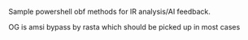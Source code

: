 Sample powershell obf methods for IR analysis/AI feedback. 

OG is amsi bypass by rasta which should be picked up in most cases
